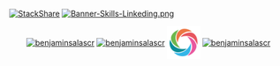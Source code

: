 [![StackShare](http://img.shields.io/badge/tech-stack-0690fa.svg?style=flat)](https://stackshare.io/balexsalas/my-stack)
[![Banner-Skills-Linkeding.png](https://i.postimg.cc/mDD24ZcJ/Banner-Skills-Linkeding.png)](https://postimg.cc/f3GhjNff)</p>
<p align="center">
<a href="https://linkedin.com/in/benjaminsalascr" target="blank"><img align="center" src="https://cdn.jsdelivr.net/npm/simple-icons@3.0.1/icons/linkedin.svg" alt="benjaminsalascr" height="50" width="50" /></a>
<a href="https://www.freecodecamp.org/benjaminsalascr"target="blank"><img align="center" src="https://s3.amazonaws.com/freecodecamp/camper-image-placeholder.png" alt="benjaminsalascr" height="60" width="60" /></a>
<a href="https://www.sololearn.com/Profile/5197527"target="blank"><img align="center" src="https://github.com/BenjaminSalascr/hello-world/blob/master/pngegg.png" alt="benjaminsalascr" height="60" width="60" /></a>
<a href="https://resume.io/r/MDBPlN4ra"target="blank"><img align="center" src="https://user-images.githubusercontent.com/33377367/89701692-86012d80-d8f6-11ea-9d8b-408e6a3a5b4c.jpg" alt="benjaminsalascr" height="100" width="100" /></a>  
</p>
<!--
**BenjaminSalascr/BenjaminSalasCr** is a ✨ _special_ ✨ repository because its `README.md` (this file) appears on your GitHub profile.

Here are some ideas to get you started:

- 🔭 I’m currently working on ...
- 🌱 I’m currently learning ...
- 👯 I’m looking to collaborate on ...
- 🤔 I’m looking for help with ...
- 💬 Ask me about ...
- 📫 How to reach me: ...
- 😄 Pronouns: ...
- ⚡ Fun fact: ...
-->
